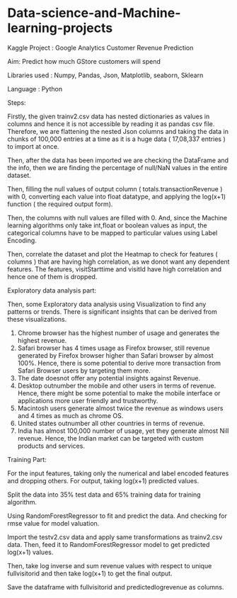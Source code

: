 # Data-science-and-Machine-learning-projects
Kaggle Project :  Google Analytics Customer Revenue Prediction

Aim:  Predict how much GStore customers will spend

Libraries used :  Numpy, Pandas, Json, Matplotlib, seaborn, Sklearn

Language :  Python

Steps:

Firstly, the given trainv2.csv data has nested dictionaries as values in columns and hence it is not accessible by reading it as pandas csv file. Therefore, we are flattening the nested Json columns and taking the data in chunks of 100,000 entries at a time as it is a huge data ( 17,08,337 entries ) to import at once.

Then, after the data has been imported we are checking the DataFrame and the info, then we are finding the percentage of null/NaN values in the entire dataset.

Then, filling the null values of output column ( totals.transactionRevenue ) with 0, converting each value into float datatype, and applying the log(x+1) function ( the required output form). 

Then, the columns with null values are filled with 0. And, since the Machine learning algorithms only take int,float or boolean values as input, the categorical columns have to be mapped to particular values using Label Encoding.

Then, correlate the dataset and plot the Heatmap to check for features ( columns ) that are having high correlation, as we donot want any dependent features. The features, visitStarttime and visitId have high correlation and hence one of them is dropped.

Exploratory data analysis part:

Then, some Exploratory data analysis using Visualization to find any patterns or trends. There is significant insights that can be derived from these visualizations.
1. Chrome browser has the highest number of usage and generates the highest revenue. 
2. Safari browser has 4 times usage as Firefox browser, still revenue generated by Firefox browser higher than Safari browser by almost 100%. Hence, there is some potential to derive more transaction from Safari Browser users by targeting them more.
3. The date doesnot offer any potential insights against Revenue.
4. Desktop outnumber the mobile and other users in terms of revenue. Hence, there might be some potential to make the mobile interface or applications more user friendly and trustworthy.
5. Macintosh users generate almost twice the revenue as windows users and 4 times as much as chrome OS.
6. United states outnumber all other countries in terms of revenue.
7. India has almost 100,000 number of usage, yet they generate almost Nill revenue. Hence, the Indian market can be targeted with custom products and services.

Training Part:

For the input features, taking only the numerical and label encoded features and dropping others. For output, taking log(x+1) predicted values.

Split the data into 35% test data and 65% training data for training algorithm.

Using RandomForestRegressor to fit and predict the data. And checking for rmse value for model valuation.

Import the testv2.csv data and apply same transformations as trainv2.csv data. Then, feed it to RandomForestRegressor model to get predicted log(x+1) values.

Then, take log inverse and sum revenue values with respect to unique fullvisitorid and then take log(x+1) to get the final output.

Save the dataframe with fullvisitorid and predictedlogrevenue as columns.




